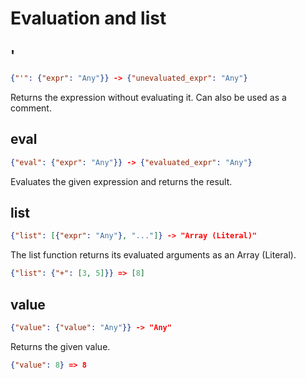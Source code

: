 # Evaluation and list

## '

```json
{"'": {"expr": "Any"}} -> {"unevaluated_expr": "Any"}
```

Returns the expression without evaluating it.
Can also be used as a comment.

## eval

```json
{"eval": {"expr": "Any"}} -> {"evaluated_expr": "Any"}
```

Evaluates the given expression and returns the result.

## list

```json
{"list": [{"expr": "Any"}, "..."]} -> "Array (Literal)"
```

The list function returns its evaluated arguments as an Array (Literal).

```json
{"list": {"+": [3, 5]}} => [8]
```

## value

```json
{"value": {"value": "Any"}} -> "Any"
```

Returns the given value.

```json
{"value": 8} => 8
```
